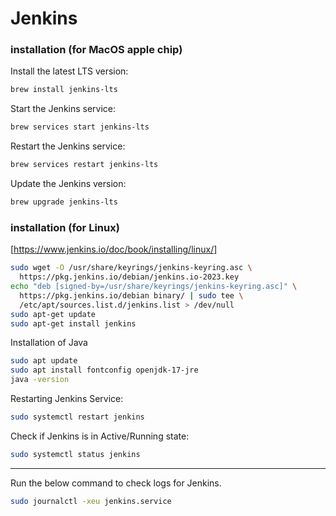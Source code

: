 # Jenkins 
### installation **(for MacOS apple chip)**
Install the latest LTS version:
```bash
brew install jenkins-lts
```
Start the Jenkins service: 
```bash
brew services start jenkins-lts
```
Restart the Jenkins service: 
```bash
brew services restart jenkins-lts
```
Update the Jenkins version: 
```bash
brew upgrade jenkins-lts
```
### installation **(for Linux)**
[https://www.jenkins.io/doc/book/installing/linux/]
```bash
sudo wget -O /usr/share/keyrings/jenkins-keyring.asc \
  https://pkg.jenkins.io/debian/jenkins.io-2023.key
echo "deb [signed-by=/usr/share/keyrings/jenkins-keyring.asc]" \
  https://pkg.jenkins.io/debian binary/ | sudo tee \
  /etc/apt/sources.list.d/jenkins.list > /dev/null
sudo apt-get update
sudo apt-get install jenkins
```
Installation of Java
```bash
sudo apt update
sudo apt install fontconfig openjdk-17-jre
java -version
```
Restarting Jenkins Service:
```bash
sudo systemctl restart jenkins
```
Check if Jenkins is in Active/Running state:
```bash
sudo systemctl status jenkins
```
---
Run the below command to check logs for Jenkins.
```bash
sudo journalctl -xeu jenkins.service 
```
